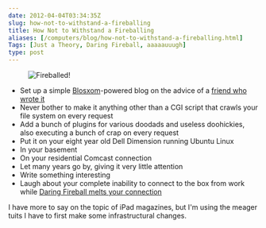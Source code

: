 ```yaml
--- 
date: 2012-04-04T03:34:35Z
slug: how-not-to-withstand-a-fireballing
title: How Not to Withstand a Fireballing
aliases: [/computers/blog/how-not-to-withstand-a-fireballing.html]
Tags: [Just a Theory, Daring Fireball, aaaaauuugh]
type: post
---
```


<figure><img src="/2012/04/how-not-to-withstand-a-fireballing/fireballed.png" alt="Fireballed!" title="Yeah, hovering along at 50-200 hits a day, and then, BAM!" /></figure>

-   Set up a simple [Blosxom]-powered blog on the advice of a [friend who wrote
    it]
-   Never bother to make it anything other than a CGI script that crawls your
    file system on every request
-   Add a bunch of plugins for various doodads and useless doohickies, also
    executing a bunch of crap on every request
-   Put it on your eight year old Dell Dimension running Ubuntu Linux
-   In your basement
-   On your residential Comcast connection
-   Let many years go by, giving it very little attention
-   Write something interesting
-   Laugh about your complete inability to connect to the box from work while
    [Daring Fireball melts your connection]

I have more to say on the topic of iPad magazines, but I'm using the meager
tuits I have to first make some infrastructural changes.

  [Blosxom]: http://blosxom.sourceforge.net/
  [friend who wrote it]: http://raelity.org/
  [Daring Fireball melts your connection]: http://daringfireball.net/linked/2012/03/29/conde-nast
